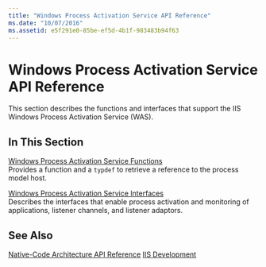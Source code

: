 ```yaml
---
title: "Windows Process Activation Service API Reference"
ms.date: "10/07/2016"
ms.assetid: e5f291e0-85be-ef5d-4b1f-983483b94f63
---
```

# Windows Process Activation Service API Reference
This section describes the functions and interfaces that support the IIS Windows Process Activation Service (WAS).  
  
## In This Section  
 [Windows Process Activation Service Functions](../../web-development-reference/native-code-api-reference/windows-process-activation-service-functions.md)  
 Provides a function and a `typdef` to retrieve a reference to the process model host.  
  
 [Windows Process Activation Service Interfaces](../../web-development-reference/native-code-api-reference/windows-process-activation-service-interfaces.md)  
 Describes the interfaces that enable process activation and monitoring of applications, listener channels, and listener adaptors.  
  
## See Also  
 [Native-Code Architecture API Reference](../../web-development-reference/native-code-api-reference/native-code-architecture-api-reference.md)
 [IIS Development](https://msdn.microsoft.com/library/6c07a4d0-1bf0-45d3-8178-25df76e6740c)
